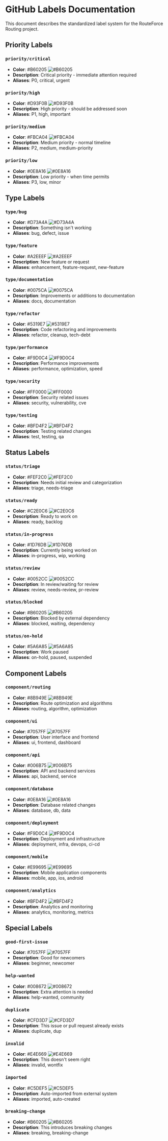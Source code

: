 # GitHub Labels Documentation

This document describes the standardized label system for the RouteForce Routing project.

## Priority Labels

### `priority/critical`
- **Color**: #B60205 ![#B60205](https://via.placeholder.com/20x20/B60205/B60205)
- **Description**: Critical priority - immediate attention required
- **Aliases**: P0, critical, urgent

### `priority/high`
- **Color**: #D93F0B ![#D93F0B](https://via.placeholder.com/20x20/D93F0B/D93F0B)
- **Description**: High priority - should be addressed soon
- **Aliases**: P1, high, important

### `priority/medium`
- **Color**: #FBCA04 ![#FBCA04](https://via.placeholder.com/20x20/FBCA04/FBCA04)
- **Description**: Medium priority - normal timeline
- **Aliases**: P2, medium, medium-priority

### `priority/low`
- **Color**: #0E8A16 ![#0E8A16](https://via.placeholder.com/20x20/0E8A16/0E8A16)
- **Description**: Low priority - when time permits
- **Aliases**: P3, low, minor


## Type Labels

### `type/bug`
- **Color**: #D73A4A ![#D73A4A](https://via.placeholder.com/20x20/D73A4A/D73A4A)
- **Description**: Something isn't working
- **Aliases**: bug, defect, issue

### `type/feature`
- **Color**: #A2EEEF ![#A2EEEF](https://via.placeholder.com/20x20/A2EEEF/A2EEEF)
- **Description**: New feature or request
- **Aliases**: enhancement, feature-request, new-feature

### `type/documentation`
- **Color**: #0075CA ![#0075CA](https://via.placeholder.com/20x20/0075CA/0075CA)
- **Description**: Improvements or additions to documentation
- **Aliases**: docs, documentation

### `type/refactor`
- **Color**: #5319E7 ![#5319E7](https://via.placeholder.com/20x20/5319E7/5319E7)
- **Description**: Code refactoring and improvements
- **Aliases**: refactor, cleanup, tech-debt

### `type/performance`
- **Color**: #F9D0C4 ![#F9D0C4](https://via.placeholder.com/20x20/F9D0C4/F9D0C4)
- **Description**: Performance improvements
- **Aliases**: performance, optimization, speed

### `type/security`
- **Color**: #FF0000 ![#FF0000](https://via.placeholder.com/20x20/FF0000/FF0000)
- **Description**: Security related issues
- **Aliases**: security, vulnerability, cve

### `type/testing`
- **Color**: #BFD4F2 ![#BFD4F2](https://via.placeholder.com/20x20/BFD4F2/BFD4F2)
- **Description**: Testing related changes
- **Aliases**: test, testing, qa


## Status Labels

### `status/triage`
- **Color**: #FEF2C0 ![#FEF2C0](https://via.placeholder.com/20x20/FEF2C0/FEF2C0)
- **Description**: Needs initial review and categorization
- **Aliases**: triage, needs-triage

### `status/ready`
- **Color**: #C2E0C6 ![#C2E0C6](https://via.placeholder.com/20x20/C2E0C6/C2E0C6)
- **Description**: Ready to work on
- **Aliases**: ready, backlog

### `status/in-progress`
- **Color**: #1D76DB ![#1D76DB](https://via.placeholder.com/20x20/1D76DB/1D76DB)
- **Description**: Currently being worked on
- **Aliases**: in-progress, wip, working

### `status/review`
- **Color**: #0052CC ![#0052CC](https://via.placeholder.com/20x20/0052CC/0052CC)
- **Description**: In review/waiting for review
- **Aliases**: review, needs-review, pr-review

### `status/blocked`
- **Color**: #B60205 ![#B60205](https://via.placeholder.com/20x20/B60205/B60205)
- **Description**: Blocked by external dependency
- **Aliases**: blocked, waiting, dependency

### `status/on-hold`
- **Color**: #5A6A85 ![#5A6A85](https://via.placeholder.com/20x20/5A6A85/5A6A85)
- **Description**: Work paused
- **Aliases**: on-hold, paused, suspended


## Component Labels

### `component/routing`
- **Color**: #8B949E ![#8B949E](https://via.placeholder.com/20x20/8B949E/8B949E)
- **Description**: Route optimization and algorithms
- **Aliases**: routing, algorithm, optimization

### `component/ui`
- **Color**: #7057FF ![#7057FF](https://via.placeholder.com/20x20/7057FF/7057FF)
- **Description**: User interface and frontend
- **Aliases**: ui, frontend, dashboard

### `component/api`
- **Color**: #006B75 ![#006B75](https://via.placeholder.com/20x20/006B75/006B75)
- **Description**: API and backend services
- **Aliases**: api, backend, service

### `component/database`
- **Color**: #0E8A16 ![#0E8A16](https://via.placeholder.com/20x20/0E8A16/0E8A16)
- **Description**: Database related changes
- **Aliases**: database, db, data

### `component/deployment`
- **Color**: #F9D0C4 ![#F9D0C4](https://via.placeholder.com/20x20/F9D0C4/F9D0C4)
- **Description**: Deployment and infrastructure
- **Aliases**: deployment, infra, devops, ci-cd

### `component/mobile`
- **Color**: #E99695 ![#E99695](https://via.placeholder.com/20x20/E99695/E99695)
- **Description**: Mobile application components
- **Aliases**: mobile, app, ios, android

### `component/analytics`
- **Color**: #BFD4F2 ![#BFD4F2](https://via.placeholder.com/20x20/BFD4F2/BFD4F2)
- **Description**: Analytics and monitoring
- **Aliases**: analytics, monitoring, metrics


## Special Labels

### `good-first-issue`
- **Color**: #7057FF ![#7057FF](https://via.placeholder.com/20x20/7057FF/7057FF)
- **Description**: Good for newcomers
- **Aliases**: beginner, newcomer

### `help-wanted`
- **Color**: #008672 ![#008672](https://via.placeholder.com/20x20/008672/008672)
- **Description**: Extra attention is needed
- **Aliases**: help-wanted, community

### `duplicate`
- **Color**: #CFD3D7 ![#CFD3D7](https://via.placeholder.com/20x20/CFD3D7/CFD3D7)
- **Description**: This issue or pull request already exists
- **Aliases**: duplicate, dup

### `invalid`
- **Color**: #E4E669 ![#E4E669](https://via.placeholder.com/20x20/E4E669/E4E669)
- **Description**: This doesn't seem right
- **Aliases**: invalid, wontfix

### `imported`
- **Color**: #C5DEF5 ![#C5DEF5](https://via.placeholder.com/20x20/C5DEF5/C5DEF5)
- **Description**: Auto-imported from external system
- **Aliases**: imported, auto-created

### `breaking-change`
- **Color**: #B60205 ![#B60205](https://via.placeholder.com/20x20/B60205/B60205)
- **Description**: This introduces breaking changes
- **Aliases**: breaking, breaking-change


